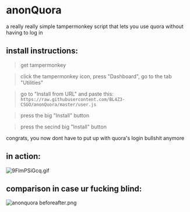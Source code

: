 # anonQuora
a really really simple tampermonkey script that lets you use quora without having to log in

## install instructions:
> get tampermonkey

> click the tampermonkey icon, press "Dashboard", go to the tab "Utilities"

> go to "Install from URL" and paste this: `https://raw.githubusercontent.com/BL4Z3-CSGO/anonQuora/master/user.js`

> press the big "Install" button

> press the secind big "Install" button

congrats, you now dont have to put up with quora's login bullshit anymore

## in action:
![9FImPSiGcq.gif](https://i.imgur.com/2Ef93yc.gif)

## comparison in case ur fucking blind:
![anonquora beforeafter.png](https://i.imgur.com/BUUEYkd.png)
